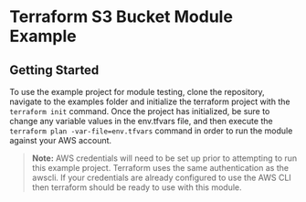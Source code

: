 # Terraform S3 Bucket Module Example

## Getting Started

To use the example project for module testing, clone the repository, navigate to the examples folder and initialize the terraform project with the `terraform init` command. Once the project has initialized, be sure to change any variable values in the env.tfvars file, and then execute the `terraform plan -var-file=env.tfvars` command in order to run the module against your AWS account.

> __Note:__ AWS credentials will need to be set up prior to attempting to run this example project. Terraform uses the same authentication as the awscli. If your credentials are already configured to use the AWS CLI then terraform should be ready to use with this module.
